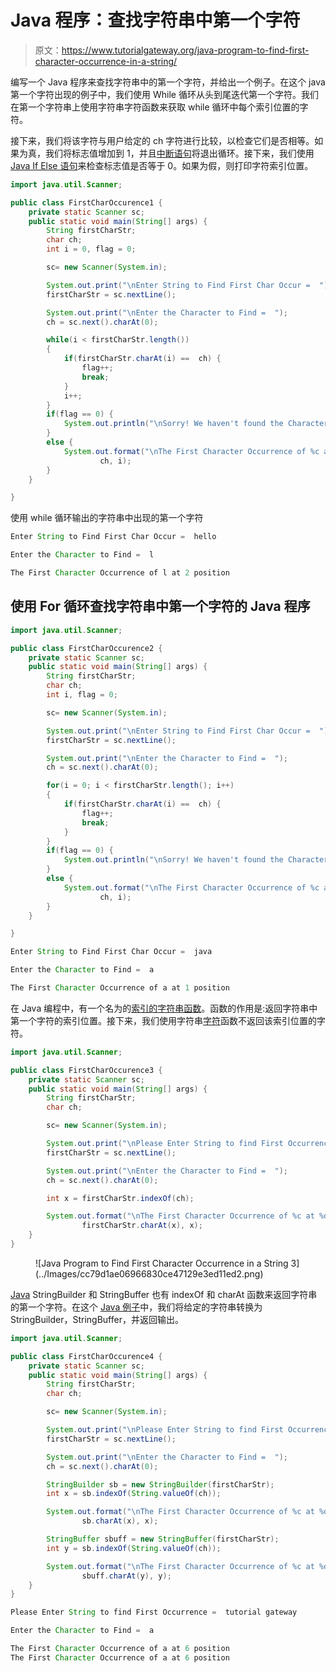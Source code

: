 # Java 程序：查找字符串中第一个字符

> 原文：<https://www.tutorialgateway.org/java-program-to-find-first-character-occurrence-in-a-string/>

编写一个 Java 程序来查找字符串中的第一个字符，并给出一个例子。在这个 java 第一个字符出现的例子中，我们使用 While 循环从头到尾迭代第一个字符。我们在第一个字符串上使用字符串字符函数来获取 while 循环中每个索引位置的字符。

接下来，我们将该字符与用户给定的 ch 字符进行比较，以检查它们是否相等。如果为真，我们将标志值增加到 1，并且[中断语句](https://www.tutorialgateway.org/java-break-statement/)将退出循环。接下来，我们使用 [Java If Else 语句](https://www.tutorialgateway.org/java-if-else-statement/)来检查标志值是否等于 0。如果为假，则打印字符索引位置。

```java
import java.util.Scanner;

public class FirstCharOccurence1 {
	private static Scanner sc;
	public static void main(String[] args) {
		String firstCharStr;
		char ch;
		int i = 0, flag = 0;

		sc= new Scanner(System.in);

		System.out.print("\nEnter String to Find First Char Occur =  ");
		firstCharStr = sc.nextLine();

		System.out.print("\nEnter the Character to Find =  ");
		ch = sc.next().charAt(0);

		while(i < firstCharStr.length())
		{
			if(firstCharStr.charAt(i) ==  ch) {
				flag++;
				break;
			}
			i++;
		}
		if(flag == 0) {
			System.out.println("\nSorry! We haven't found the Character ");
		}
		else {
			System.out.format("\nThe First Character Occurrence of %c at %d position", 
					ch, i);
		}
	}

}
```

使用 while 循环输出的字符串中出现的第一个字符

```java
Enter String to Find First Char Occur =  hello

Enter the Character to Find =  l

The First Character Occurrence of l at 2 position
```

## 使用 For 循环查找字符串中第一个字符的 Java 程序

```java
import java.util.Scanner;

public class FirstCharOccurence2 {
	private static Scanner sc;
	public static void main(String[] args) {
		String firstCharStr;
		char ch;
		int i, flag = 0;

		sc= new Scanner(System.in);

		System.out.print("\nEnter String to Find First Char Occur =  ");
		firstCharStr = sc.nextLine();

		System.out.print("\nEnter the Character to Find =  ");
		ch = sc.next().charAt(0);

		for(i = 0; i < firstCharStr.length(); i++)
		{
			if(firstCharStr.charAt(i) ==  ch) {
				flag++;
				break;
			}
		}
		if(flag == 0) {
			System.out.println("\nSorry! We haven't found the Character ");
		}
		else {
			System.out.format("\nThe First Character Occurrence of %c at %d position", 
					ch, i);
		}
	}

}
```

```java
Enter String to Find First Char Occur =  java

Enter the Character to Find =  a

The First Character Occurrence of a at 1 position
```

在 Java 编程中，有一个名为的[索引的](https://www.tutorialgateway.org/java-indexof-method/)[字符串函数](https://www.tutorialgateway.org/java-string-methods/)。函数的作用是:返回字符串中第一个字符的索引位置。接下来，我们使用字符串[字符](https://www.tutorialgateway.org/java-charat-method/)函数不返回该索引位置的字符。

```java
import java.util.Scanner;

public class FirstCharOccurence3 {
	private static Scanner sc;
	public static void main(String[] args) {
		String firstCharStr;
		char ch;

		sc= new Scanner(System.in);

		System.out.print("\nPlease Enter String to find First Occurrence =  ");
		firstCharStr = sc.nextLine();

		System.out.print("\nEnter the Character to Find =  ");
		ch = sc.next().charAt(0);

		int x = firstCharStr.indexOf(ch);

		System.out.format("\nThe First Character Occurrence of %c at %d position", 
				firstCharStr.charAt(x), x);
	}
}
```

<figure class="wp-block-image size-large">![Java Program to Find First Character Occurrence in a String 3](../Images/cc79d1ae06966830ce47129e3ed11ed2.png)</figure>

[Java](https://www.tutorialgateway.org/java-tutorial/) StringBuilder 和 StringBuffer 也有 indexOf 和 charAt 函数来返回字符串的第一个字符。在这个 [Java 例子](https://www.tutorialgateway.org/learn-java-programs/)中，我们将给定的字符串转换为 StringBuilder，StringBuffer，并返回输出。

```java
import java.util.Scanner;

public class FirstCharOccurence4 {
	private static Scanner sc;
	public static void main(String[] args) {
		String firstCharStr;
		char ch;

		sc= new Scanner(System.in);

		System.out.print("\nPlease Enter String to find First Occurrence =  ");
		firstCharStr = sc.nextLine();

		System.out.print("\nEnter the Character to Find =  ");
		ch = sc.next().charAt(0);

		StringBuilder sb = new StringBuilder(firstCharStr);
		int x = sb.indexOf(String.valueOf(ch));

		System.out.format("\nThe First Character Occurrence of %c at %d position", 
				sb.charAt(x), x);

		StringBuffer sbuff = new StringBuffer(firstCharStr);
		int y = sb.indexOf(String.valueOf(ch));

		System.out.format("\nThe First Character Occurrence of %c at %d position", 
				sbuff.charAt(y), y);
	}
}
```

```java
Please Enter String to find First Occurrence =  tutorial gateway

Enter the Character to Find =  a

The First Character Occurrence of a at 6 position
The First Character Occurrence of a at 6 position
```